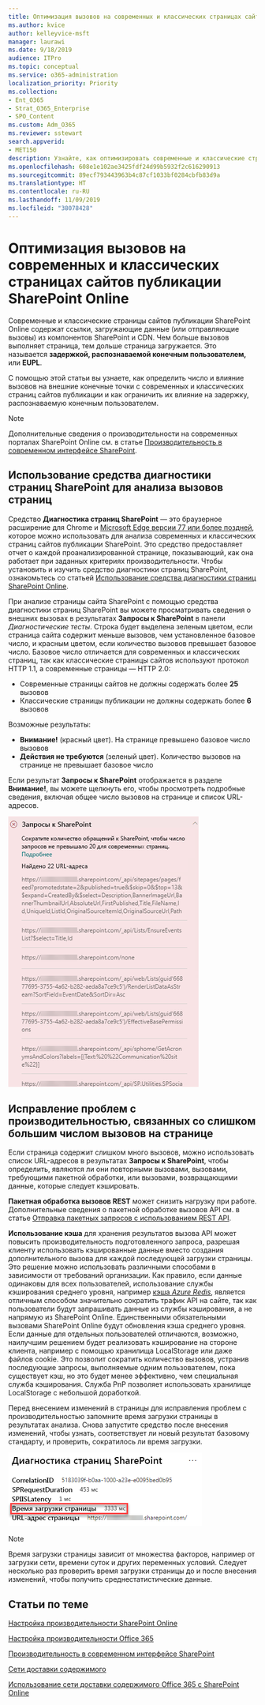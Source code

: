 ```yaml
---
title: Оптимизация вызовов на современных и классических страницах сайтов публикации SharePoint Online
ms.author: kvice
author: kelleyvice-msft
manager: laurawi
ms.date: 9/18/2019
audience: ITPro
ms.topic: conceptual
ms.service: o365-administration
localization_priority: Priority
ms.collection:
- Ent_O365
- Strat_O365_Enterprise
- SPO_Content
ms.custom: Adm_O365
ms.reviewer: sstewart
search.appverid:
- MET150
description: Узнайте, как оптимизировать современные и классические страницы сайтов публикации в SharePoint Online, ограничив число вызовов конечных точек служб SharePoint Online.
ms.openlocfilehash: 608e1e102ae3425fdf24d99b5932f2c616290913
ms.sourcegitcommit: 89ecf793443963b4c87cf1033bf0284cbfb83d9a
ms.translationtype: HT
ms.contentlocale: ru-RU
ms.lasthandoff: 11/09/2019
ms.locfileid: "38078428"
---
```

# <a name="optimize-page-calls-in-sharepoint-online-modern-and-classic-publishing-site-pages"></a>Оптимизация вызовов на современных и классических страницах сайтов публикации SharePoint Online

Современные и классические страницы сайтов публикации SharePoint Online содержат ссылки, загружающие данные (или отправляющие вызовы) из компонентов SharePoint и CDN. Чем больше вызовов выполняет страница, тем дольше страница загружается. Это называется **задержкой, распознаваемой конечным пользователем,** или **EUPL**.

С помощью этой статьи вы узнаете, как определить число и влияние вызовов на внешние конечные точки с современных и классических страниц сайтов публикации и как ограничить их влияние на задержку, распознаваемую конечным пользователем.

>[!NOTE]
>Дополнительные сведения о производительности на современных порталах SharePoint Online см. в статье [Производительность в современном интерфейсе SharePoint](https://docs.microsoft.com/sharepoint/modern-experience-performance).

## <a name="use-the-page-diagnostics-for-sharepoint-tool-to-analyze-page-calls"></a>Использование средства диагностики страниц SharePoint для анализа вызовов страниц

Средство **Диагностика страниц SharePoint** — это браузерное расширение для Chrome и [Microsoft Edge версии 77 или более поздней](https://www.microsoftedgeinsider.com/download?form=MI13E8&OCID=MI13E8), которое можно использовать для анализа современных и классических страниц сайтов публикации SharePoint. Это средство предоставляет отчет о каждой проанализированной странице, показывающий, как она работает при заданных критериях производительности. Чтобы установить и изучить средство диагностики страниц SharePoint, ознакомьтесь со статьей [Использование средства диагностики страниц SharePoint Online](page-diagnostics-for-spo.md).

При анализе страницы сайта SharePoint с помощью средства диагностики страниц SharePoint вы можете просматривать сведения о внешних вызовах в результатах **Запросы к SharePoint** в панели _Диагностические тесты_. Строка будет выделена зеленым цветом, если страница сайта содержит меньше вызовов, чем установленное базовое число, и красным цветом, если количество вызовов превышает базовое число. Базовое число отличается для современных и классических страниц, так как классические страницы сайтов используют протокол HTTP 1.1, а современные страницы — HTTP 2.0:

- Современные страницы сайтов не должны содержать более **25** вызовов
- Классические страницы публикации не должны содержать более **6** вызовов

Возможные результаты:

- **Внимание!** (красный цвет). На странице превышено базовое число вызовов
- **Действия не требуются** (зеленый цвет). Количество вызовов на странице не превышает базовое число

Если результат **Запросы к SharePoint** отображается в разделе **Внимание!**, вы можете щелкнуть его, чтобы просмотреть подробные сведения, включая общее число вызовов на странице и список URL-адресов.

![Результаты "Запросы к SharePoint"](media/modern-portal-optimization/pagediag-requests.png)

## <a name="remediate-performance-issues-related-to-too-many-calls-on-a-page"></a>Исправление проблем с производительностью, связанных со слишком большим числом вызовов на странице

Если страница содержит слишком много вызовов, можно использовать список URL-адресов в результатах **Запросы к SharePoint**, чтобы определить, являются ли они повторными вызовами, вызовами, требующими пакетной обработки, или вызовами, возвращающими данные, которые следует кэшировать.

**Пакетная обработка вызовов REST** может снизить нагрузку при работе. Дополнительные сведения о пакетной обработке вызовов API см. в статье [Отправка пакетных запросов с использованием REST API](https://docs.microsoft.com/sharepoint/dev/sp-add-ins/make-batch-requests-with-the-rest-apis).

**Использование кэша** для хранения результатов вызова API может повысить производительность подготовленного запроса, разрешая клиенту использовать кэшированные данные вместо создания дополнительного вызова для каждой последующей загрузки страницы. Это решение можно использовать различными способами в зависимости от требований организации. Как правило, если данные одинаковы для всех пользователей, использование службы кэширования среднего уровня, например [кэша _Azure Redis_](https://azure.microsoft.com/services/cache/), является отличным способом значительно сократить трафик API на сайте, так как пользователи будут запрашивать данные из службы кэширования, а не напрямую из SharePoint Online. Единственными обязательными вызовами SharePoint Online будут обновления кэша среднего уровня. Если данные для отдельных пользователей отличаются, возможно, наилучшим решением будет реализовать кэширование на стороне клиента, например с помощью хранилища LocalStorage или даже файлов cookie. Это позволит сократить количество вызовов, устранив последующие запросы, выполняемые одним пользователем, пока существует кэш, но это будет менее эффективно, чем специальная служба кэширования. Служба PnP позволяет использовать хранилище LocalStorage с небольшой доработкой.

Перед внесением изменений в страницы для исправления проблем с производительностью запомните время загрузки страницы в результатах анализа. Снова запустите средство после внесения изменений, чтобы узнать, соответствует ли новый результат базовому стандарту, и проверить, сократилось ли время загрузки.

![Анализ времени загрузки страницы](media/modern-portal-optimization/pagediag-page-load-time.png)

>[!NOTE]
>Время загрузки страницы зависит от множества факторов, например от загрузки сети, времени суток и других переменных условий. Следует несколько раз проверить время загрузки страницы до и после внесения изменений, чтобы получить среднестатистические данные.

## <a name="related-topics"></a>Статьи по теме

[Настройка производительности SharePoint Online](tune-sharepoint-online-performance.md)

[Настройка производительности Office 365](tune-office-365-performance.md)

[Производительность в современном интерфейсе SharePoint](https://docs.microsoft.com/sharepoint/modern-experience-performance)

[Сети доставки содержимого](content-delivery-networks.md)

[Использование сети доставки содержимого Office 365 с SharePoint Online](use-office-365-cdn-with-spo.md)

